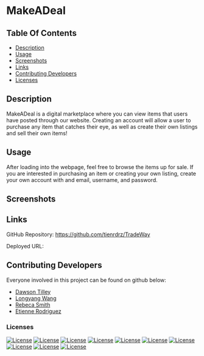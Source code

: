 # MakeADeal

## Table Of Contents

- [Description](#description)
- [Usage](#usage)
- [Screenshots](#screenshots)
- [Links](#links)
- [Contributing Developers](#Contributing-Developers)
- [Licenses](#licenses)

## Description

MakeADeal is a digital marketplace where you can view items that users have posted through our website. Creating an account will allow a user to purchase any item that catches their eye, as well as create their own listings and sell their own items!

## Usage

After loading into the webpage, feel free to browse the items up for sale. If you are interested in purchasing an item or creating your own listing, create your own account with and email, username, and password.

## Screenshots

## Links 

GitHub Repository: https://github.com/tienrdrz/TradeWay

Deployed URL:

## Contributing Developers

Everyone involved in this project can be found on github below:

- [Dawson Tilley](https://github.com/dawsontilley)
- [Longyang Wang](https://github.com/YangLongWang)
- [Rebeca Smith](https://github.com/Beca-d)
- [Etienne Rodriguez](https://github.com/tienrdrz)

### Licenses
[![License](https://img.shields.io/badge/License-Express-blue.svg)](https://opensource.org/licenses/Express)
[![License](https://img.shields.io/badge/License-React-green.svg)](https://opensource.org/licenses/React)
[![License](https://img.shields.io/badge/License-Apollo-red.svg)](https://opensource.org/licenses/Apollo)
[![License](https://img.shields.io/badge/License-dotenv-yellow.svg)](https://opensource.org/licenses/dotenv)
[![License](https://img.shields.io/badge/License-bcrypt-red.svg)](https://opensource.org/licenses/bcrypt)
[![License](https://img.shields.io/badge/License-mongoose-blue.svg)](https://opensource.org/licenses/mongoose)
[![License](https://img.shields.io/badge/License-nodemon-green.svg)](https://opensource.org/licenses/nodemon)
[![License](https://img.shields.io/badge/License-stripe-yellow.svg)](https://opensource.org/licenses/stripe)
[![License](https://img.shields.io/badge/License-dotenv-red.svg)](https://opensource.org/licenses/dotenv)
[![License](https://img.shields.io/badge/License-JWT-orange.svg)](https://opensource.org/licenses/JWT)



          
